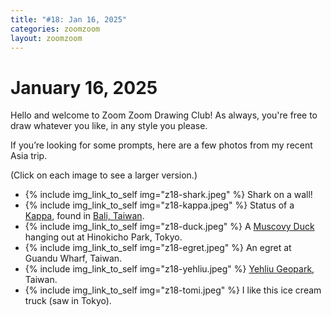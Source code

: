 ```yaml
---
title: "#18: Jan 16, 2025"
categories: zoomzoom
layout: zoomzoom
---
```


# January 16, 2025

Hello and welcome to Zoom Zoom Drawing Club! As always, you're free to draw whatever you like, in any style you please.

If you’re looking for some prompts, here are a few photos from my recent Asia trip.

(Click on each image to see a larger version.)


<ul class="reference-photos">
  <li>
    {% include img_link_to_self img="z18-shark.jpeg" %}
    <span>Shark on a wall!
    </span>
  </li>
  <li>
    {% include img_link_to_self img="z18-kappa.jpeg" %}
    <span>
      Status of a <a href="https://en.wikipedia.org/wiki/Kappa_(folklore)">Kappa</a>, found in <a href="https://en.wikipedia.org/wiki/Bali_District">Bali, Taiwan</a>.
    </span>
  </li>
  <li>
    {% include img_link_to_self img="z18-duck.jpeg" %}
    <span>
      A <a href="https://en.wikipedia.org/wiki/Muscovy_duck">Muscovy Duck</a> hanging out at Hinokicho Park, Tokyo.
    </span>
  </li>
  <li>
    {% include img_link_to_self img="z18-egret.jpeg" %}
    <span>
      An egret at Guandu Wharf, Taiwan.
    </span>
  </li>
  <li>
    {% include img_link_to_self img="z18-yehliu.jpeg" %}
    <span>
      <a href="https://en.wikipedia.org/wiki/Yehliu_Geopark">Yehliu Geopark</a>, Taiwan.
    </span>
  </li>
  <li>
    {% include img_link_to_self img="z18-tomi.jpeg" %}
    <span>
      I like this ice cream truck (saw in Tokyo).
    </span>
  </li>
</ul>

